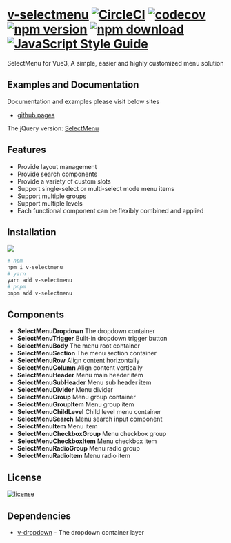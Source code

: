 # [v-selectmenu](https://terryz.github.io/vue/#/selectmenu) [![CircleCI](https://dl.circleci.com/status-badge/img/gh/TerryZ/v-selectmenu/tree/master.svg?style=svg)](https://dl.circleci.com/status-badge/redirect/gh/TerryZ/v-selectmenu/tree/master) [![codecov](https://codecov.io/gh/TerryZ/v-selectmenu/branch/master/graph/badge.svg?token=9L4eMOTMJL)](https://codecov.io/gh/TerryZ/v-selectmenu) [![npm version](https://img.shields.io/npm/v/v-selectmenu.svg)](https://www.npmjs.com/package/v-selectmenu) [![npm download](https://img.shields.io/npm/dy/v-selectmenu.svg)](https://www.npmjs.com/package/v-selectmenu) [![JavaScript Style Guide](https://img.shields.io/badge/code_style-standard-brightgreen.svg)](https://standardjs.com)

SelectMenu for Vue3, A simple, easier and highly customized menu solution

## Examples and Documentation

Documentation and examples please visit below sites

- [github pages](https://terryz.github.io/docs-vue3/selectmenu/)

The jQuery version: [SelectMenu](https://github.com/TerryZ/SelectMenu)

## Features

- Provide layout management
- Provide search components
- Provide a variety of custom slots
- Support single-select or multi-select mode menu items
- Support multiple groups
- Support multiple levels
- Each functional component can be flexibly combined and applied

## Installation

<a href="https://nodei.co/npm/v-selectmenu/"><img src="https://nodei.co/npm/v-selectmenu.png"></a>

``` bash
# npm
npm i v-selectmenu
# yarn
yarn add v-selectmenu
# pnpm
pnpm add v-selectmenu
```

## Components

- **SelectMenuDropdown** The dropdown container
- **SelectMenuTrigger** Built-in dropdown trigger button
- **SelectMenuBody** The menu root container
- **SelectMenuSection** The menu section container
- **SelectMenuRow** Align content horizontally
- **SelectMenuColumn** Align content vertically
- **SelectMenuHeader** Menu main header item
- **SelectMenuSubHeader** Menu sub header item
- **SelectMenuDivider** Menu divider
- **SelectMenuGroup** Menu group container
- **SelectMenuGroupItem** Menu group item
- **SelectMenuChildLevel** Child level menu container
- **SelectMenuSearch** Menu search input component
- **SelectMenuItem** Menu item
- **SelectMenuCheckboxGroup** Menu checkbox group
- **SelectMenuCheckboxItem** Menu checkbox item
- **SelectMenuRadioGroup** Menu radio group
- **SelectMenuRadioItem** Menu radio item

## License

[![license](https://img.shields.io/badge/license-MIT-brightgreen.svg)](https://mit-license.org/)

## Dependencies

- [v-dropdown](https://github.com/TerryZ/v-dropdown) - The dropdown container layer
